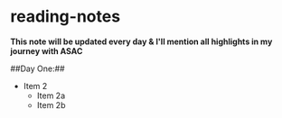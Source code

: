 # reading-notes

**This note will be updated every day & I'll mention all highlights in my journey with ASAC**

##Day One:##
* Item 2
  * Item 2a
  * Item 2b

